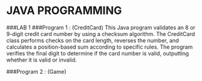 # JAVA PROGRAMMING

###LAB 1
###Program 1 : (CreditCard) This Java program validates an 8 or 9-digit credit card number by using a checksum algorithm. The CreditCard class performs checks on the card length, reverses the number, and calculates a position-based sum according to specific rules. The program verifies the final digit to determine if the card number is valid, outputting whether it is valid or invalid.

###Program 2 : (Game) 

